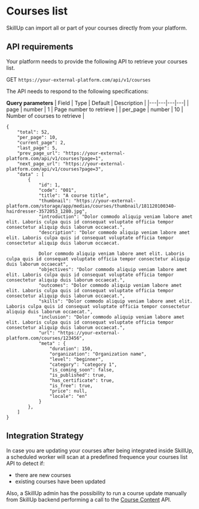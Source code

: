 <script setup>
import BadgeStd from '../../.vitepress/components/BadgeStd.vue'
</script>

# Courses list

<BadgeStd label="Page is Work in Progress" color="danger" />

SkillUp can import all or part of your courses directly from your platform.

## API requirements

Your platform needs to provide the following API to retrieve your courses list.

GET `https://your-external-platform.com/api/v1/courses`

The API needs to respond to the following specifications:

**Query parameters**
| Field | Type | Default | Description |
|---|---|---|---|
| page | number | 1 | Page number to retrieve |
| per_page | number | 10 | Number of courses to retrieve |

```jsonc
{
    "total": 52,
    "per_page": 10,
    "current_page": 2,
    "last_page": 5,
    "prev_page_url": "https://your-external-platform.com/api/v1/courses?page=1",
    "next_page_url": "https://your-external-platform.com/api/v1/courses?page=3",
    "data" : [
        {
            "id": 1,
            "code": "001",
            "title": "A course title",
            "thumbnail": "https://your-external-platform.com/storage/app/medias/courses/thumbnail/181120100340-hairdresser-3572053_1280.jpg",
            "introduction": "Dolor commodo aliquip veniam labore amet elit. Laboris culpa quis id consequat voluptate officia tempor consectetur aliquip duis laborum occaecat.",
            "description": "Dolor commodo aliquip veniam labore amet elit. Laboris culpa quis id consequat voluptate officia tempor consectetur aliquip duis laborum occaecat.

            Dolor commodo aliquip veniam labore amet elit. Laboris culpa quis id consequat voluptate officia tempor consectetur aliquip duis laborum occaecat",
            "objectives": "Dolor commodo aliquip veniam labore amet elit. Laboris culpa quis id consequat voluptate officia tempor consectetur aliquip duis laborum occaecat.",
            "outcomes": "Dolor commodo aliquip veniam labore amet elit. Laboris culpa quis id consequat voluptate officia tempor consectetur aliquip duis laborum occaecat.",
            "skills": "Dolor commodo aliquip veniam labore amet elit. Laboris culpa quis id consequat voluptate officia tempor consectetur aliquip duis laborum occaecat.",
            "inclusion": "Dolor commodo aliquip veniam labore amet elit. Laboris culpa quis id consequat voluptate officia tempor consectetur aliquip duis laborum occaecat.",
            "url": "https://your-external-platform.com/courses/123456",
            "meta" : {
                "duration": 150,
                "organization": "Organization name",
                "level": "beginner",
                "category": "category 1",
                "is_coming_soon": false,
                "is_published": true,
                "has_certificate": true,
                "is_free": true,
                "price": null,
                "locale": "en"
            }
        },
    ]
}
```

## Integration Strategy

In case you are updating your courses after being integrated inside SkillUp, a scheduled worker will scan at a predefined frequence your courses list API to detect if:

- there are new courses
- existing courses have been updated

Also, a SkillUp admin has the possibility to run a course update manually from SkillUp backend performing a call to the [Course Content](/integration/courses/content) API.
